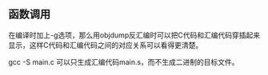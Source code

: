 ## 函数调用
在编译时加上-g选项，那么用objdump反汇编时可以把C代码和汇编代码穿插起来显示，这样C代码和汇编代码之间的对应关系可以看得更清楚。

gcc -S main.c 可以只生成汇编代码main.s，而不生成二进制的目标文件。

